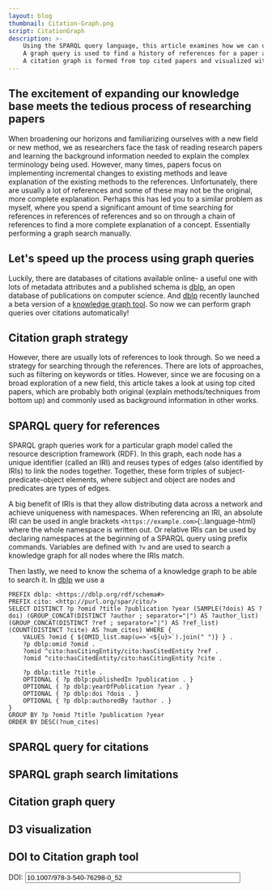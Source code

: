 ```yaml
---
layout: blog
thumbnail: Citation-Graph.png
script: CitationGraph
description: >-
    Using the SPARQL query language, this article examines how we can use knowledge graphs to make data-driven decisions. 
    A graph query is used to find a history of references for a paper and then additional graph queries for each reference find the number of citations per reference.
    A citation graph is formed from top cited papers and visualized with D3. Readers can enter custom DOIs.
---
```



## The excitement of expanding our knowledge base meets the tedious process of researching papers

When broadening our horizons and familiarizing ourselves with a new field or new method, we as researchers face the task of reading research papers and learning the background information needed to explain the complex terminology being used. However, many times, papers focus on implementing incremental changes to existing methods and leave explanation of the existing methods to the references. Unfortunately, there are usually a lot of references and some of these may not be the original, more complete explanation. Perhaps this has led you to a similar problem as myself, where you spend a significant amount of time searching for references in references of references and so on through a chain of references to find a more complete explanation of a concept. Essentially performing a graph search manually.


## Let's speed up the process using graph queries

Luckily, there are databases of citations available online- a useful one with lots of metadata attributes and a published schema is [dblp], an open database of publications on computer science. And [dblp] recently launched a beta version of a [knowledge graph tool](https://sparql.dblp.org/). So now we can perform graph queries over citations automatically!


## Citation graph strategy

However, there are usually lots of references to look through. So we need a strategy for searching through the references. There are lots of approaches, such as filtering on keywords or titles. However, since we are focusing on a broad exploration of a new field, this article takes a look at using top cited papers, which are probably both original (explain methods/techniques from bottom up) and commonly used as background information in other works.


## SPARQL query for references

SPARQL graph queries work for a particular graph model called the resource description framework (RDF). In this graph, each node has a unique identifier (called an IRI) and reuses types of edges (also identified by IRIs) to link the nodes together. Together, these form triples of subject-predicate-object elements, where subject and object are nodes and predicates are types of edges. 

A big benefit of IRIs is that they allow distributing data across a network and achieve uniqueness with namespaces. When referencing an IRI, an absolute IRI can be used in angle brackets `<https://example.com>`{:.language-html} where the whole namespace is written out. Or relative IRIs can be used by declaring namespaces at the beginning of a SPARQL query using prefix commands. Variables are defined with `?v` and are used to search a knowledge graph for all nodes where the IRIs match.

Then lastly, we need to know the schema of a knowledge graph to be able to search it. In [dblp] we use a 


```sparql
PREFIX dblp: <https://dblp.org/rdf/schema#>
PREFIX cito: <http://purl.org/spar/cito/>
SELECT DISTINCT ?p ?omid ?title ?publication ?year (SAMPLE(?dois) AS ?doi) (GROUP_CONCAT(DISTINCT ?author ; separator="|") AS ?author_list) (GROUP_CONCAT(DISTINCT ?ref ; separator="|") AS ?ref_list) (COUNT(DISTINCT ?cite) AS ?num_cites) WHERE {
    VALUES ?omid { ${OMID_list.map(u=>`<${u}>`).join(" ")} } .
    ?p dblp:omid ?omid .
    ?omid ^cito:hasCitingEntity/cito:hasCitedEntity ?ref .
    ?omid ^cito:hasCitedEntity/cito:hasCitingEntity ?cite .
    
    ?p dblp:title ?title .
    OPTIONAL { ?p dblp:publishedIn ?publication . }
    OPTIONAL { ?p dblp:yearOfPublication ?year . }
    OPTIONAL { ?p dblp:doi ?dois . }
    OPTIONAL { ?p dblp:authoredBy ?author . }
}
GROUP BY ?p ?omid ?title ?publication ?year
ORDER BY DESC(?num_cites)
```


## SPARQL query for citations


## SPARQL graph search limitations


## Citation graph query

## D3 visualization

## DOI to Citation graph tool

<label for="doi">DOI:</label>
<input id="doi" type="text" size="50" value="10.1007/978-3-540-76298-0_52"/>

<div id="d3container"></div>

















[dblp]: https://dblp.org/